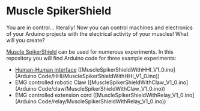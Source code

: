 # Muscle SpikerShield

You are in control... literally! Now you can control machines and electronics of your Arduino projects with the electrical activity of your muscles! What will you create?

[Muscle SpikerShield](https://backyardbrains.com/products/muscleSpikerShield) can be used for numerous experiments. In this repository you will find Arduino code for three example experiments: 
 - [Human-Human interface](https://backyardbrains.com/products/HHI) ([MuscleSpikerShieldWithHHI_V1_0.ino](Arduino Code/HHI/MuscleSpikerShieldWithHHI_V1_0.ino))
 - EMG controlled robotic Claw ([MuscleSpikerShieldWithClaw_V1_0.ino](Arduino Code/claw/MuscleSpikerShieldWithClaw_V1_0.ino))
 - EMG controlled extension cord ([MuscleSpikerShieldWithRelay_V1_0.ino](Arduino Code/relay/MuscleSpikerShieldWithRelay_V1_0.ino))
 

 
 
 
